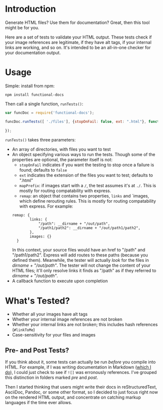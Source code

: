 # Introduction

Generate HTML files? Use them for documentation? Great, then this tool might be for you.

Here are a set of tests to validate your HTML output. These tests check if your image references are legitimate, if they have alt tags, if your internal links are working, and so on. It's intended to be an all-in-one checker for your documentation output.

# Usage

Simple: install from npm:

	npm install functional-docs

Then call a single function, `runTests()`:

```javascript
var funcDoc = require('functional-docs');

funcDoc.runTests([ './files'], {stopOnFail: false, ext: ".html"}, function(err) {
	
});
```

`runTests()` takes three parameters:

* An array of directories, with files you want to test
* An object specifying various ways to run the tests. Though some of the properties are optional, the parameter itself is not:
	* `stopOnFail` indicates if you want the testing to stop once a failure is found; defaults to `false`
	* `ext` indicates the extension of the files you want to test; defaults to ".html"
	* `mapPrefix`: if images start with a `/`, the test assumes it's at `./`. This is mostly for routing compatability with express.
	* `remap`: an object that contains two properties, `links` and `images, which define rerouting rules. This is mostly for routing compatability with express. For example:  
	```
	remap: {
            links: {
                "/path": __dirname + "/out/path", 
                "/path1/path2": __dirname + "/out/path1/path2", 
            }, 
            images: {}
      }
    ```
    In this context, your source files would have an href to "/path" and "/path1/path2". Express will add routes to these paths (because you defined them). Meanwhile, the tester will actually _look_ for the files in _dirname + "/out/path"_. The tester will not change the content of your HTML files; it'll only resolve links it finds as "/path" as if they referred to _dirname + "/out/path"_.
* A callback function to execute upon completion

# What's Tested?

* Whether all your images have alt tags
* Whether your internal image references are not broken
* Whether your internal links are not broken; this includes hash references (`#linkToMe`)
* Case-sensitivity for your files and images

## Pre- and Post Tests?

If you think about it, some tests can actually be run _before_ you compile into HTML. For example, if I was writing documentation in Markdown ([which I do](https://github.com/gjtorikian/panda-docs)), I could just check to see if `![]` was erronously references. I've grouped this distinction in folders marked _pre_ and _post_.

Then I started thinking that users might write their docs in reStructuredText, AsciiDoc, Pandoc, or some other format, so I decided to just focus right now on the rendered HTML output, and concentrate on catching markup languages if the time ever allows.